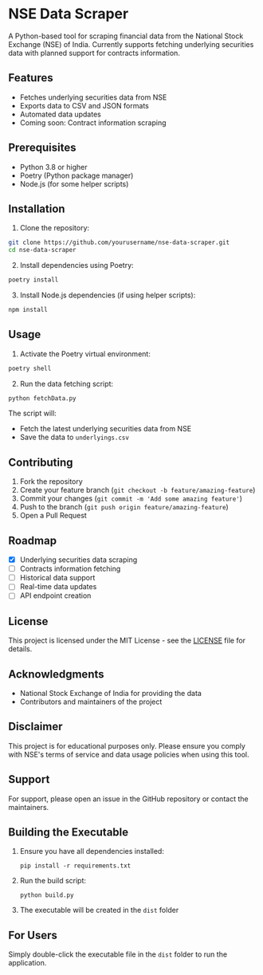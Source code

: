 # NSE Data Scraper

A Python-based tool for scraping financial data from the National Stock Exchange (NSE) of India. Currently supports fetching underlying securities data with planned support for contracts information.

## Features

- Fetches underlying securities data from NSE
- Exports data to CSV and JSON formats
- Automated data updates
- Coming soon: Contract information scraping

## Prerequisites

- Python 3.8 or higher
- Poetry (Python package manager)
- Node.js (for some helper scripts)

## Installation

1. Clone the repository: 
```bash
git clone https://github.com/yourusername/nse-data-scraper.git
cd nse-data-scraper
```

2. Install dependencies using Poetry:
```bash
poetry install
```

3. Install Node.js dependencies (if using helper scripts):
```bash
npm install
```

## Usage

1. Activate the Poetry virtual environment:
```bash
poetry shell
```

2. Run the data fetching script:
```bash
python fetchData.py
```

The script will:
- Fetch the latest underlying securities data from NSE
- Save the data to `underlyings.csv`

## Contributing

1. Fork the repository
2. Create your feature branch (`git checkout -b feature/amazing-feature`)
3. Commit your changes (`git commit -m 'Add some amazing feature'`)
4. Push to the branch (`git push origin feature/amazing-feature`)
5. Open a Pull Request

## Roadmap

- [x] Underlying securities data scraping
- [ ] Contracts information fetching
- [ ] Historical data support
- [ ] Real-time data updates
- [ ] API endpoint creation

## License

This project is licensed under the MIT License - see the [LICENSE](LICENSE) file for details.

## Acknowledgments

- National Stock Exchange of India for providing the data
- Contributors and maintainers of the project

## Disclaimer

This project is for educational purposes only. Please ensure you comply with NSE's terms of service and data usage policies when using this tool.

## Support

For support, please open an issue in the GitHub repository or contact the maintainers.

## Building the Executable

1. Ensure you have all dependencies installed:
   ```
   pip install -r requirements.txt
   ```

2. Run the build script:
   ```
   python build.py
   ```

3. The executable will be created in the `dist` folder

## For Users

Simply double-click the executable file in the `dist` folder to run the application.
